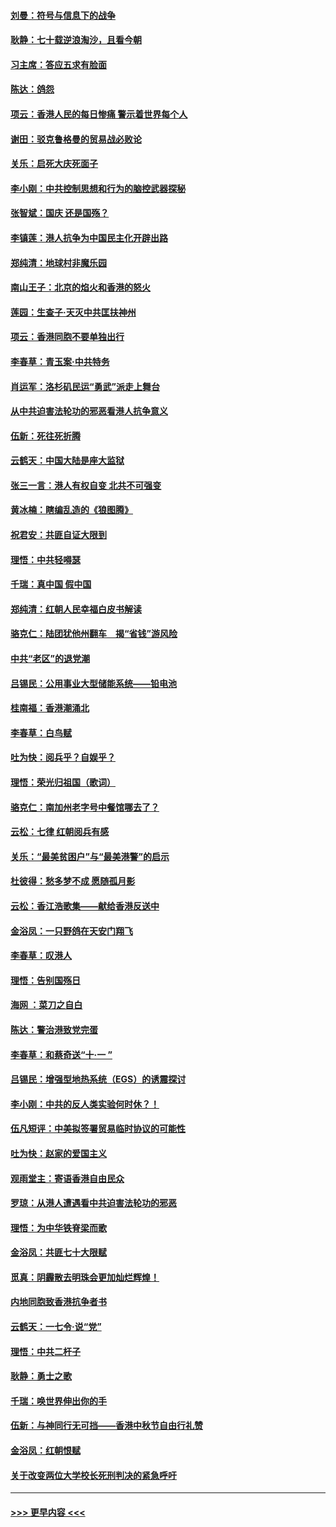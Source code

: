 #### [刘曼：符号与信息下的战争](../pages/nsc993/n11564655.md?t=10031555) 
#### [耿静：七十载逆浪淘沙，且看今朝](../pages/nsc993/n11564520.md?t=10031555) 
#### [习主席：答应五求有脸面](../pages/nsc993/n11563953.md?t=10031555) 
#### [陈达：鸽怨](../pages/nsc993/n11561879.md?t=10031555) 
#### [项云：香港人民的每日惨痛  警示着世界每个人](../pages/nsc993/n11559273.md?t=10031555) 
#### [谢田：驳克鲁格曼的贸易战必败论](../pages/nsc993/n11555840.md?t=10031555) 
#### [关乐：启死大庆死面子](../pages/nsc993/n11556823.md?t=10031555) 
#### [李小刚：中共控制思想和行为的脑控武器探秘](../pages/nsc993/n11556776.md?t=10031555) 
#### [张智斌：国庆  还是国殇？](../pages/nsc993/n11556617.md?t=10031555) 
#### [李镇莲：港人抗争为中国民主化开辟出路](../pages/nsc993/n11556570.md?t=10031555) 
#### [郑纯清：地球村非魔乐园](../pages/nsc993/n11555415.md?t=10031555) 
#### [南山王子：北京的焰火和香港的怒火](../pages/nsc993/n11555318.md?t=10031555) 
#### [莲园：生查子·天灭中共匡扶神州](../pages/nsc993/n11555302.md?t=10031555) 
#### [项云：香港同胞不要单独出行](../pages/nsc993/n11555276.md?t=10031555) 
#### [李春草：青玉案‧中共特务](../pages/nsc993/n11552356.md?t=10031555) 
#### [肖运军：洛杉矶民运“勇武”派走上舞台](../pages/nsc993/n11551595.md?t=10031555) 
#### [从中共迫害法轮功的邪恶看港人抗争意义](../pages/nsc993/n11540858.md?t=10031555) 
#### [伍新：死往死折腾](../pages/nsc993/n11550174.md?t=10031555) 
#### [云鹤天：中国大陆是座大监狱](../pages/nsc993/n11550155.md?t=10031555) 
#### [张三一言：港人有权自变 北共不可强变](../pages/nsc993/n11550132.md?t=10031555) 
#### [黄冰楠：瞎编乱造的《狼图腾》](../pages/nsc993/n11550082.md?t=10031555) 
#### [祝君安：共匪自证大限到](../pages/nsc993/n11550041.md?t=10031555) 
#### [理悟：中共轻嘚瑟](../pages/nsc993/n11547978.md?t=10031555) 
#### [千瑞：真中国 假中国](../pages/nsc993/n11547865.md?t=10031555) 
#### [郑纯清：红朝人民幸福白皮书解读](../pages/nsc993/n11547499.md?t=10031555) 
#### [骆克仁：陆团犹他州翻车　揭“省钱”游风险](../pages/nsc993/n11546977.md?t=10031555) 
#### [中共“老区”的退党潮](../pages/nsc993/n11545995.md?t=10031555) 
#### [吕锡民：公用事业大型储能系统——铅电池](../pages/nsc993/n11545701.md?t=10031555) 
#### [桂南福：香港潮涌北](../pages/nsc993/n11545682.md?t=10031555) 
#### [李春草：白鸟赋](../pages/nsc993/n11545663.md?t=10031555) 
#### [吐为快：阅兵乎？自娱乎？](../pages/nsc993/n11545625.md?t=10031555) 
#### [理悟：荣光归祖国（歌词）](../pages/nsc993/n11545616.md?t=10031555) 
#### [骆克仁：南加州老字号中餐馆哪去了？](../pages/nsc993/n11545120.md?t=10031555) 
#### [云松：七律 红朝阅兵有感](../pages/nsc993/n11542394.md?t=10031555) 
#### [关乐：“最美贫困户”与“最美港警”的启示](../pages/nsc993/n11542252.md?t=10031555) 
#### [杜彼得：愁多梦不成 愿随孤月影](../pages/nsc993/n11540296.md?t=10031555) 
#### [云松：香江浩歌集——献给香港反送中](../pages/nsc993/n11540149.md?t=10031555) 
#### [金浴凤：一只野鸽在天安门翔飞](../pages/nsc993/n11540280.md?t=10031555) 
#### [李春草：叹港人](../pages/nsc993/n11540119.md?t=10031555) 
#### [理悟：告别国殇日](../pages/nsc993/n11539610.md?t=10031555) 
#### [海网 ：菜刀之自白](../pages/nsc993/n11539597.md?t=10031555) 
#### [陈达：警治港致党完蛋](../pages/nsc993/n11538127.md?t=10031555) 
#### [李春草：和蔡奇送“十·一 ”](../pages/nsc993/n11537810.md?t=10031555) 
#### [吕锡民：增强型地热系统（EGS）的诱震探讨](../pages/nsc993/n11537765.md?t=10031555) 
#### [李小刚：中共的反人类实验何时休？！](../pages/nsc993/n11537669.md?t=10031555) 
#### [伍凡短评：中美拟签署贸易临时协议的可能性](../pages/nsc993/n11536773.md?t=10031555) 
#### [吐为快：赵家的爱国主义](../pages/nsc993/n11536750.md?t=10031555) 
#### [观雨堂主：寄语香港自由民众](../pages/nsc993/n11536735.md?t=10031555) 
#### [罗琼：从港人遭遇看中共迫害法轮功的邪恶](../pages/nsc993/n11507862.md?t=10031555) 
#### [理悟：为中华铁脊梁而歌](../pages/nsc993/n11534458.md?t=10031555) 
#### [金浴凤：共匪七十大限赋](../pages/nsc993/n11534434.md?t=10031555) 
#### [觅真：阴霾散去明珠会更加灿烂辉煌！](../pages/nsc993/n11531858.md?t=10031555) 
#### [内地同胞致香港抗争者书](../pages/nsc993/n11531645.md?t=10031555) 
#### [云鹤天：一七令‧说“党”](../pages/nsc993/n11529099.md?t=10031555) 
#### [理悟：中共二杆子](../pages/nsc993/n11529046.md?t=10031555) 
#### [耿静：勇士之歌](../pages/nsc993/n11527562.md?t=10031555) 
#### [千瑞：唤世界伸出你的手](../pages/nsc993/n11526942.md?t=10031555) 
#### [伍新：与神同行无可挡——香港中秋节自由行礼赞](../pages/nsc993/n11526801.md?t=10031555) 
#### [金浴凤：红朝恨赋](../pages/nsc993/n11524312.md?t=10031555) 
#### [关于改变两位大学校长死刑判决的紧急呼吁](../pages/nsc993/n11524103.md?t=10031555) 

----
#### [ >>> 更早内容 <<< ](../indexes/nsc993-earlier.md)
